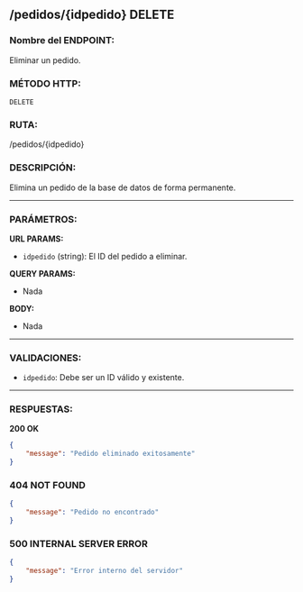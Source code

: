 ## /pedidos/{idpedido} DELETE

### Nombre del ENDPOINT:
Eliminar un pedido.

### MÉTODO HTTP:
`DELETE`
### RUTA:
/pedidos/{idpedido}

### DESCRIPCIÓN:
Elimina un pedido de la base de datos de forma permanente.

---

### PARÁMETROS:

**URL PARAMS:**
- `idpedido` (string): El ID del pedido a eliminar.

**QUERY PARAMS:**
- Nada

**BODY:**
- Nada

---

### VALIDACIONES:
- `idpedido`: Debe ser un ID válido y existente.

---

### RESPUESTAS:

**200 OK**  
```json
{
    "message": "Pedido eliminado exitosamente"
}
```
### 404 NOT FOUND
```json
{
    "message": "Pedido no encontrado"
}
```

### 500 INTERNAL SERVER ERROR
```json
{
    "message": "Error interno del servidor"
}
```